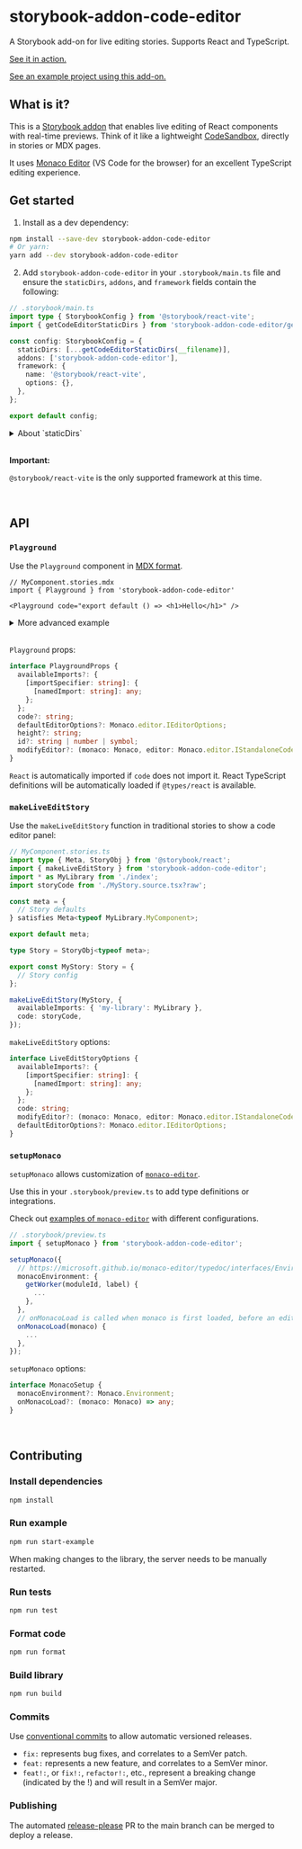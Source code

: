 # storybook-addon-code-editor

A Storybook add-on for live editing stories. Supports React and TypeScript.

[See it in action.](https://jeremyrh.github.io/storybook-addon-code-editor)

[See an example project using this add-on.](./example)

## What is it?

This is a [Storybook addon](https://storybook.js.org/addons) that enables live editing of React components with real-time previews.
Think of it like a lightweight [CodeSandbox](https://codesandbox.io), directly in stories or MDX pages.

It uses [Monaco Editor](https://github.com/microsoft/monaco-editor) (VS Code for the browser) for an excellent TypeScript editing experience.

## Get started

1. Install as a dev dependency:

```sh
npm install --save-dev storybook-addon-code-editor
# Or yarn:
yarn add --dev storybook-addon-code-editor
```

2. Add `storybook-addon-code-editor` in your `.storybook/main.ts` file and ensure the `staticDirs`, `addons`, and `framework` fields contain the following:

```ts
// .storybook/main.ts
import type { StorybookConfig } from '@storybook/react-vite';
import { getCodeEditorStaticDirs } from 'storybook-addon-code-editor/getStaticDirs';

const config: StorybookConfig = {
  staticDirs: [...getCodeEditorStaticDirs(__filename)],
  addons: ['storybook-addon-code-editor'],
  framework: {
    name: '@storybook/react-vite',
    options: {},
  },
};

export default config;
```

<details>
<summary>About `staticDirs`</summary>

`staticDirs` sets a list of directories of static files to be loaded by Storybook.
The editor ([monaco-editor](https://github.com/microsoft/monaco-editor)) requires these extra static files to be available at runtime.

Additional static files can be added using the `getExtraStaticDir` helper from `storybook-addon-code-editor/getStaticDirs`:

```ts
// .storybook/main.ts
import {
  getCodeEditorStaticDirs,
  getExtraStaticDir,
} from 'storybook-addon-code-editor/getStaticDirs';

const config: StorybookConfig =  {
  staticDirs: [
    ...getCodeEditorStaticDirs(__filename),
    // files will be available at: /monaco-editor/esm/*
    getExtraStaticDir('monaco-editor/esm'),
```

</details>

<br />

**Important:**

`@storybook/react-vite` is the only supported framework at this time.

<br />

## API

### `Playground`

Use the `Playground` component in [MDX format](https://storybook.js.org/docs/writing-docs/mdx).

```mdx
// MyComponent.stories.mdx
import { Playground } from 'storybook-addon-code-editor'

<Playground code="export default () => <h1>Hello</h1>" />
```

<details>
<summary>More advanced example</summary>

```mdx
// MyComponent.stories.mdx
import { Playground } from 'storybook-addon-code-editor';
import \* as MyLibrary from './index';
import storyCode from './MyStory.source.tsx?raw';

// TypeScript might complain about not finding this import or
// importing things from .d.ts files wihtout `import type`.
// Ignore this, we need the string contents of this file.
// @ts-ignore
import MyLibraryTypes from '../dist/types.d.ts?raw';

<Playground
  availableImports={{ 'my-library': MyLibrary }}
  code={storyCode}
  height="560px"
  id="unique id used to save edited code until the page is reloaded"
  modifyEditor={(monaco, editor) => {
    // editor docs: https://microsoft.github.io/monaco-editor/api/interfaces/monaco.editor.IStandaloneCodeEditor.html
    // monaco docs: https://microsoft.github.io/monaco-editor/api/modules/monaco.html
    editor.getModel().updateOptions({ tabSize: 2 });
    monaco.editor.setTheme('vs-dark');
    monaco.languages.typescript.typescriptDefaults.addExtraLib(
      MyLibraryTypes,
      'file:///node_modules/my-library/index.d.ts',
    );
  }}
/>
```

</details>

<br />

`Playground` props:

```ts
interface PlaygroundProps {
  availableImports?: {
    [importSpecifier: string]: {
      [namedImport: string]: any;
    };
  };
  code?: string;
  defaultEditorOptions?: Monaco.editor.IEditorOptions;
  height?: string;
  id?: string | number | symbol;
  modifyEditor?: (monaco: Monaco, editor: Monaco.editor.IStandaloneCodeEditor) => any;
}
```

`React` is automatically imported if `code` does not import it.
React TypeScript definitions will be automatically loaded if `@types/react` is available.

### `makeLiveEditStory`

Use the `makeLiveEditStory` function in traditional stories to show a code editor panel:

```ts
// MyComponent.stories.ts
import type { Meta, StoryObj } from '@storybook/react';
import { makeLiveEditStory } from 'storybook-addon-code-editor';
import * as MyLibrary from './index';
import storyCode from './MyStory.source.tsx?raw';

const meta = {
  // Story defaults
} satisfies Meta<typeof MyLibrary.MyComponent>;

export default meta;

type Story = StoryObj<typeof meta>;

export const MyStory: Story = {
  // Story config
};

makeLiveEditStory(MyStory, {
  availableImports: { 'my-library': MyLibrary },
  code: storyCode,
});
```

`makeLiveEditStory` options:

```ts
interface LiveEditStoryOptions {
  availableImports?: {
    [importSpecifier: string]: {
      [namedImport: string]: any;
    };
  };
  code: string;
  modifyEditor?: (monaco: Monaco, editor: Monaco.editor.IStandaloneCodeEditor) => any;
  defaultEditorOptions?: Monaco.editor.IEditorOptions;
}
```

### `setupMonaco`

`setupMonaco` allows customization of [`monaco-editor`](https://github.com/microsoft/monaco-editor).

Use this in your `.storybook/preview.ts` to add type definitions or integrations.

Check out [examples of `monaco-editor`](https://github.com/microsoft/monaco-editor/tree/ae158a25246af016a0c56e2b47df83bd4b1c2426/samples) with different configurations.

```ts
// .storybook/preview.ts
import { setupMonaco } from 'storybook-addon-code-editor';

setupMonaco({
  // https://microsoft.github.io/monaco-editor/typedoc/interfaces/Environment.html
  monacoEnvironment: {
    getWorker(moduleId, label) {
      ...
    },
  },
  // onMonacoLoad is called when monaco is first loaded, before an editor instance is created.
  onMonacoLoad(monaco) {
    ...
  },
});
```

`setupMonaco` options:

```ts
interface MonacoSetup {
  monacoEnvironment?: Monaco.Environment;
  onMonacoLoad?: (monaco: Monaco) => any;
}
```

<br />

## Contributing

### Install dependencies

```sh
npm install
```

### Run example

```sh
npm run start-example
```

When making changes to the library, the server needs to be manually restarted.

### Run tests

```sh
npm run test
```

### Format code

```sh
npm run format
```

### Build library

```sh
npm run build
```

### Commits

Use [conventional commits](https://www.conventionalcommits.org/en/v1.0.0/) to allow automatic versioned releases.

- `fix:` represents bug fixes, and correlates to a SemVer patch.
- `feat:` represents a new feature, and correlates to a SemVer minor.
- `feat!:`, or `fix!:`, `refactor!:`, etc., represent a breaking change (indicated by the !) and will result in a SemVer major.

### Publishing

The automated [release-please](https://github.com/googleapis/release-please) PR to the main branch can be merged to deploy a release.
